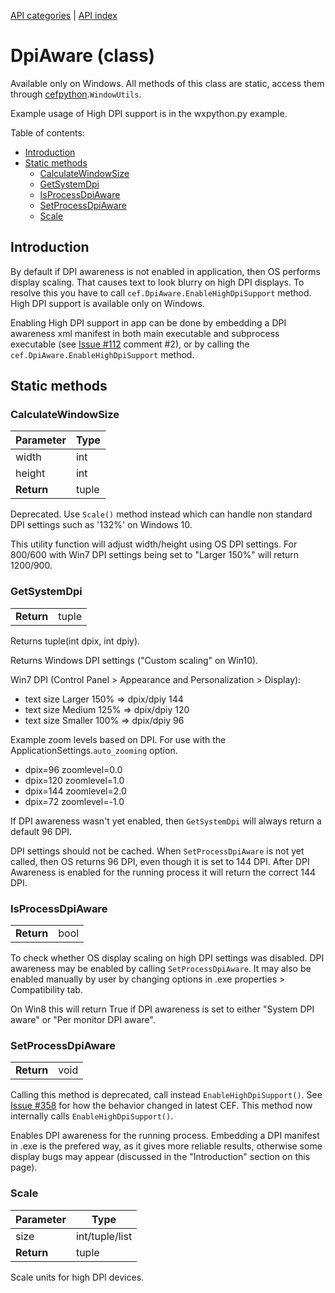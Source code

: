 [API categories](API-categories.md) | [API index](API-index.md)


# DpiAware (class)

Available only on Windows. All methods of this class are static, access them through [cefpython](cefpython.md).`WindowUtils`.

Example usage of High DPI support is in the wxpython.py example.


Table of contents:
* [Introduction](#introduction)
* [Static methods](#static-methods)
  * [CalculateWindowSize](#calculatewindowsize)
  * [GetSystemDpi](#getsystemdpi)
  * [IsProcessDpiAware](#isprocessdpiaware)
  * [SetProcessDpiAware](#setprocessdpiaware)
  * [Scale](#scale)



## Introduction

By default if DPI awareness is not enabled in application, then OS performs display scaling. That causes text to look blurry on high DPI displays. To resolve this you have to
 call `cef.DpiAware.EnableHighDpiSupport` method. High DPI support is available only on Windows.

Enabling High DPI support in app can be done by embedding a DPI awareness xml manifest in both main executable and subprocess executable (see [Issue #112](../issues/112) comment #2), or by calling the `cef.DpiAware.EnableHighDpiSupport` method.

## Static methods


### CalculateWindowSize

| Parameter | Type |
| --- | --- |
| width | int |
| height | int |
| __Return__ | tuple |

Deprecated. Use `Scale()` method instead which can handle
non standard DPI settings such as '132%' on Windows 10.

This utility function will adjust width/height using
OS DPI settings. For 800/600 with Win7 DPI settings
being set to "Larger 150%" will return 1200/900.


### GetSystemDpi

| | |
| --- | --- |
| __Return__ | tuple |:

Returns tuple(int dpix, int dpiy).

Returns Windows DPI settings ("Custom scaling" on Win10).

Win7 DPI (Control Panel > Appearance and Personalization > Display):

  * text size Larger 150% => dpix/dpiy 144
  * text size Medium 125% => dpix/dpiy 120
  * text size Smaller 100% => dpix/dpiy 96

Example zoom levels based on DPI. For use with the
ApplicationSettings.`auto_zooming` option.

  * dpix=96 zoomlevel=0.0
  * dpix=120 zoomlevel=1.0
  * dpix=144 zoomlevel=2.0
  * dpix=72 zoomlevel=-1.0

If DPI awareness wasn't yet enabled, then `GetSystemDpi` will always
return a default 96 DPI.

DPI settings should not be cached. When `SetProcessDpiAware`
is not yet called, then OS returns 96 DPI, even though it
is set to 144 DPI. After DPI Awareness is enabled for the
running process it will return the correct 144 DPI.


### IsProcessDpiAware

| | |
| --- | --- |
| __Return__ | bool |

To check whether OS display scaling on high DPI settings was disabled. DPI awareness may be enabled by calling `SetProcessDpiAware`. It may also be enabled manually by user by changing options in .exe properties > Compatibility tab.

On Win8 this will return True if DPI awareness is set to either "System DPI aware" or "Per monitor DPI aware".


### SetProcessDpiAware

| | |
| --- | --- |
| __Return__ | void |

Calling this method is deprecated, call instead `EnableHighDpiSupport()`.
See [Issue #358](../../../issues/358) for how the behavior changed in
latest CEF. This method now internally calls `EnableHighDpiSupport()`.

Enables DPI awareness for the running process. Embedding a DPI manifest in .exe is the prefered way, as it gives more reliable results, otherwise some display bugs may appear (discussed in the "Introduction" section on this page).


### Scale

| Parameter | Type |
| --- | --- |
| size | int/tuple/list |
| __Return__ | tuple |

Scale units for high DPI devices.
